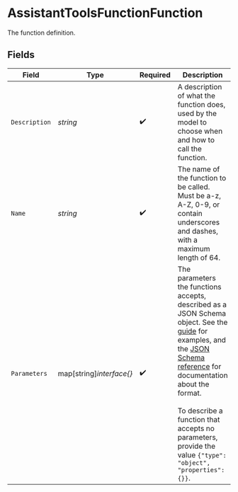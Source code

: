 # AssistantToolsFunctionFunction

The function definition.


## Fields

| Field                                                                                                                                                                                                                                                                                                                                                                           | Type                                                                                                                                                                                                                                                                                                                                                                            | Required                                                                                                                                                                                                                                                                                                                                                                        | Description                                                                                                                                                                                                                                                                                                                                                                     |
| ------------------------------------------------------------------------------------------------------------------------------------------------------------------------------------------------------------------------------------------------------------------------------------------------------------------------------------------------------------------------------- | ------------------------------------------------------------------------------------------------------------------------------------------------------------------------------------------------------------------------------------------------------------------------------------------------------------------------------------------------------------------------------- | ------------------------------------------------------------------------------------------------------------------------------------------------------------------------------------------------------------------------------------------------------------------------------------------------------------------------------------------------------------------------------- | ------------------------------------------------------------------------------------------------------------------------------------------------------------------------------------------------------------------------------------------------------------------------------------------------------------------------------------------------------------------------------- |
| `Description`                                                                                                                                                                                                                                                                                                                                                                   | *string*                                                                                                                                                                                                                                                                                                                                                                        | :heavy_check_mark:                                                                                                                                                                                                                                                                                                                                                              | A description of what the function does, used by the model to choose when and how to call the function.                                                                                                                                                                                                                                                                         |
| `Name`                                                                                                                                                                                                                                                                                                                                                                          | *string*                                                                                                                                                                                                                                                                                                                                                                        | :heavy_check_mark:                                                                                                                                                                                                                                                                                                                                                              | The name of the function to be called. Must be a-z, A-Z, 0-9, or contain underscores and dashes, with a maximum length of 64.                                                                                                                                                                                                                                                   |
| `Parameters`                                                                                                                                                                                                                                                                                                                                                                    | map[string]*interface{}*                                                                                                                                                                                                                                                                                                                                                        | :heavy_check_mark:                                                                                                                                                                                                                                                                                                                                                              | The parameters the functions accepts, described as a JSON Schema object. See the [guide](/docs/guides/gpt/function-calling) for examples, and the [JSON Schema reference](https://json-schema.org/understanding-json-schema/) for documentation about the format.<br/><br/>To describe a function that accepts no parameters, provide the value `{"type": "object", "properties": {}}`. |